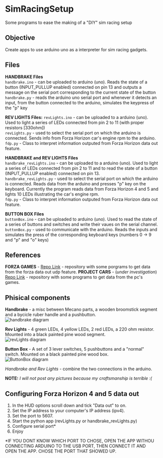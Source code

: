 # SimRacingSetup

Some programs to ease the making of a "DIY" sim racing setup 


## Objective

Create apps to use arduino uno as a interpreter for sim racing gadgets.

## Files

**HANDBRAKE Files**  
```handbrake.ino``` - can be uploaded to arduino (uno). Reads the state of a button (INPUT_PULLUP enabled) connected on pin 13 and outputs a message on the serial port corresponding to the current state of the button  
```handbrake.py``` - reads the arduino uno serial port and whenever it detects an input, from the button connected to the arduino, simulates the keypress of the "p" key  

**REV LIGHTS Files:**
```revLights.ino```  - can be uploaded to a arduino (uno). Used to light a series of LEDs connected from pin 2 to 11 (with proper resistors [330ohm])  
```revLights.py``` - used to select the serial port on which the arduino is connected. Sends info from Forza Horizon car's engine rpm to the arduino.  
```fdp.py``` - Class to interpret information outputed from Forza Horizon data out feature.  

**HANDBRAKE and REV LIGHTS Files**  
```handbrake_revLights.ino```  - can be uploaded to a arduino (uno). Used to light a series of LEDs connected from pin 2 to 11 and to read the state of a button (INPUT_PULLUP enabled) connected on pin 13.  
```handbrake_revLights.py``` - used to select the serial port on which the arduino is connected. Reads data from the arduino and presses "p" key on the keyboard. Currently the program reads data from Forza Horizon 4 and 5 and lights 10 LEDs illustrating the car's engine rpm.  
```fdp.py``` - Class to interpret information outputed from Forza Horizon data out feature.  

**BUTTON BOX Files**  
```buttonBox.ino``` - can be uploaded to arduino (uno). Used to read the state of a series of buttons and switches and write their vaues on the serial channel.  
```buttonBox.py``` - used to communicate with the arduino. Reads the inputs and simulates the press of the corresponding keyboard keys (numbers 0 -> 9 and "p" and "o" keys)  


## References

**FORZA GAMES** - [Repo Link](https://github.com/nettrom/forza_motorsport) - repository with some porgrams to get data from the forza data out udp feature.
**PROJECT CARS** - (*under investigation*) [Repo Link](https://github.com/jamesremuscat/pcars) - repository with some programs to get data from the pc's games.


## Phisical components

**Handbrake** - a misc between Mecano parts, a wooden broomstick segment and a bycicle ruber handle and a pushbutton.  
![handbrake diagram](handbrake_diagram.png)  

**Rev Lights** - 4 green LEDs, 4 yellow LEDs, 2 red LEDs, a 220 ohm resistor. Mounted into a black painted pine wood segment.  
![revLights diagram](rev_lights_diagram.png)  

**Button Box** - A set of 3 lever switches, 5 pushbuttons and a "normal" switch. Mounted on a black painted pine wood box.  
![ButtonBox diagram](button_box_diagram.png)  

*Handbrake and Rev Lights* - combine the two connections in the arduino.

**NOTE:** *I will not post any pictures because my craftsmanship is terrible :(*  

## Configuring Forza Horizon 4 and 5 data out
1. In the HUD options scroll down and tick "Data out" to on.
2. Set the IP address to your computer's IP address (ipv4).
3. Set the port to 5607.
4. Start the python app (revLights.py or handbrake_revLights.py)
5. Configure serial port*
6. Enjoy

\*IF YOU DONT KNOW WHICH PORT TO CHOSE, OPEN THE APP WITHOU CONNECTING ARDUINO TO THE USB PORT, THEN CONNECT IT AND OPEN THE APP. CHOSE THE PORT THAT SHOWED UP.
